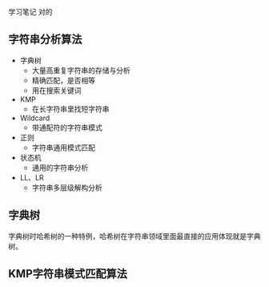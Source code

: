 学习笔记
对的

## 字符串分析算法
- 字典树
    - 大量高重复字符串的存储与分析
    - 精确匹配，是否相等
    - 用在搜索关键词
- KMP
    - 在长字符串里找短字符串
- Wildcard
    - 带通配符的字符串模式
- 正则
    - 字符串通用模式匹配
- 状态机
    - 通用的字符串分析
- LL、LR
    - 字符串多层级解构分析


## 字典树
字典树时哈希树的一种特例，哈希树在字符串领域里面最直接的应用体现就是字典树。


## KMP字符串模式匹配算法
